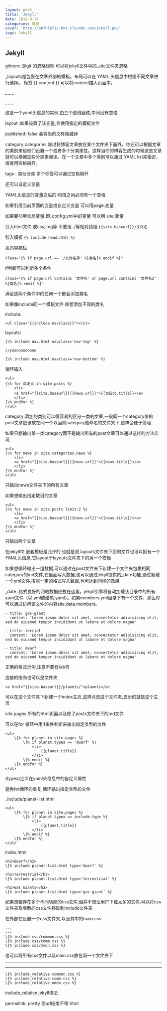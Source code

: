 ```yaml
---
layout: post
title: 'Jekyll'
date: 2018-9-17
categories: 笔记
cover: 'http://pbfh16fiv.bkt.clouddn.com/jekyll.png'
tags: Jekyll
---
```

## Jekyll
gitinore 是git 的忽略规则 可以将jekyll文件中的_site文件夹忽略

_layouts是包裹在文章外部的模板。布局可以在 YAML 头信息中根据不同文章进行选择。 标签  {{ content }} 可以将content插入页面中。

 \_ _ _

 \_ _ _

这是一个yaml头信息的实例,由三个虚线组成,中间没有空格


layout :如果设置了该变量,会使用指定的模板文件


published: false 会将当前文件隐藏掉


category
categories 除过将博客文章放在某个文件夹下面外，你还可以根据文章的类别来给他们设置一个或者多个分类属性。这样当你的博客生成的时候这些文章就可以根据这些分类来阅读。在一个文章中多个类别可以通过 YAML list来指定，或者用空格隔开。

tags : 类似分类 多个标签可以通过空格隔开

还可以自定义变量

YAML头信息的变量之后的:和值之间必须有一个空格

如果引用当前页面的变量或自定义变量 可以用page.变量

如果要引用全局变量,即_config.yml中的变量 可以用 site.变量


引入html文件,或css,img等 不要用../等相对路径 `{{site.baseurl}}/文件名`

引入模板 `{% include head.html %}`

高亮导航栏

    class="{% if page.url == '/文件名字' %}类名{% endif %}"

if判断可以判断多个条件

    class="{% if page.url contains '文件名' or page.url contains '文件名2' %}类名{% endif %}"

满足这两个条件中的任何一个都会添加类名

如果像include同一个模板文件 却想添加不同的类名 

include: 


    <ul class="{{include.navclass}}"></ul>

layouts: 

    {\% include nav.html navclass='nav-top' %}
    
    //yooooooooooo
    
    {\% include nav.html navclass='nav-bottom' %}

循环插入
    
    <ul>
    {\% for 自定义 in site.posts %}
    	<li>
    	<a href="{{site.baseurl}}{{news.url}}">{{自定义.title}}</a>
    	</li>
    {\% endfor %}
    </ul>
category:添加的类别可以很容易的区分一类的文章,一般同一个category值的post文章应该放在同一个以当前category值命名的文件夹下,这样会便于管理

如果只想输出某一类category而不是输出所有的post文章可以通过这样的方法实现

    <ul>
    {\% for news in site.categories.news %}
    	<li>
    	<a href="{{site.baseurl}}{{news.url}}">{{news.title}}</a>
    	</li>
    {\% endfor %}
    </ul>

只输出news文件夹下的所有文章

如果想输出指定数目的文章

    <ul>
    {\% for news in site.posts limit:2 %}
    	<li>
    	<a href="{{site.baseurl}}{{news.url}}">{{news.title}}</a>
    	</li>
    {\% endfor %}
    </ul>

只输出两个文章

在jekyll中 嵌套模板是允许的 也就是说 layouts文件夹下面的文件也可以拥有一个YMAL头信息,它layout于layouts文件夹下的另一个模板

如果想循环输出一组数据,可以通过在post文件夹下新建一个文件夹包裹相同category的md文件,在里面写入数据,也可以通过jekyll提供的_date功能,通过新建一个yml文件,按照一定的格式写入数据,也可达到同样的效果


_date :格式良好的网站数据应放在这里。jekyll引擎将自动加载该目录中的所有yaml文件（以.yml或结尾.yaml）。如果members.yml目录下有一个文件，那么你可以通过访问该文件的内容site.data.members。
    
    - title: gas-glant
      content: 'Lorem ipsum dolor sit amet, consectetur adipisicing elit, sed do eiusmod tempor incididunt ut labore et dolore magna'
    
    - title: terrial
      content: 'Lorem ipsum dolor sit amet, consectetur adipisicing elit, sed do eiusmod tempor incididunt ut labore et dolore magna'
    
    - title: dwarf
      content: 'Lorem ipsum dolor sit amet, consectetur adipisicing elit, sed do eiusmod tempor incididunt ut labore et dolore magna'

正确的格式示例,注意不要有tab符

连接的指向也可以是文件夹

    <a href="{{site.baseurl}}/planets/">planets</a>

可以在这个文件夹下新建一个index主页,这样点击这个文件夹,显示的就是这个主页

site.pages 所有的html页面以及除了posts文件夹下的md文件

可以在for 循环中用if条件判断来输出指定类型的文件
    
    <ul>
        \{% for planet in site.pages %}
    	    \{% if planet.typea == 'dwarf' %}
    		    <li>
    		    	{{planet.title}}
    		    </li>
    	    \{% endif %}
        \{% endfor %}
    </ul>

(typea)定义在yaml头信息中的自定义属性

避免for循环的重复,循环输出指定类型的文件

_include/planet-list.html

    <ul>
        \{% for planet in site.pages %}
    	    \{% if planet.typea == include.type %}
    		    <li>
    		    	{{planet.title}}
    		    </li>
    	    \{% endif %}
        \{% endfor %}
    </ul>

 index.html

    <h2>Dwarf</h2>
    \{% include planet-list.html type='dwarf' %}
    
    <h2>Terrestrial</h2>
    \{% include planet-list.html type='terrestrial' %}
    
    <h2>Gas Giants</h2>
    \{% include planet-list.html type='gas-giant' %}

如果想要存在多个不同功能的css文件,但并不想让用户下载太多的文件,可以将css文件夹及零散的css文件移动到include文件夹

在外部在设置一个css文件夹,以及其中的main.css

    ---
    ---
    \{% include css/common.css %}
    \{% include css/comm.css %}
    \{% include css/mmon.css %}

也可以将所有css文件以及main.css放在同一个文件夹下

---
---
    \{% include_relative common.css %}
    \{% include_relative comm.css %}
    \{% include_relative mmon.css %}

include_relative jekyll语法

permalink: pretty 使url结尾不带.html
